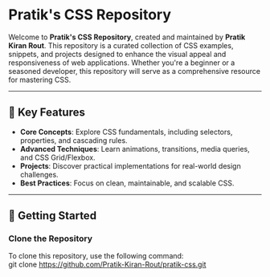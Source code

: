 # Pratik's CSS Repository  

Welcome to **Pratik's CSS Repository**, created and maintained by **Pratik Kiran Rout**. This repository is a curated collection of CSS examples, snippets, and projects designed to enhance the visual appeal and responsiveness of web applications. Whether you're a beginner or a seasoned developer, this repository will serve as a comprehensive resource for mastering CSS.

---

## 📌 Key Features  

- **Core Concepts**: Explore CSS fundamentals, including selectors, properties, and cascading rules.  
- **Advanced Techniques**: Learn animations, transitions, media queries, and CSS Grid/Flexbox.  
- **Projects**: Discover practical implementations for real-world design challenges.  
- **Best Practices**: Focus on clean, maintainable, and scalable CSS.  

---

## 🚀 Getting Started  

### Clone the Repository  
To clone this repository, use the following command:  
git clone https://github.com/Pratik-Kiran-Rout/pratik-css.git

